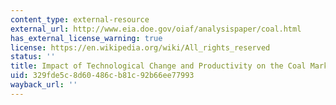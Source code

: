 ```yaml
---
content_type: external-resource
external_url: http://www.eia.doe.gov/oiaf/analysispaper/coal.html
has_external_license_warning: true
license: https://en.wikipedia.org/wiki/All_rights_reserved
status: ''
title: Impact of Technological Change and Productivity on the Coal Market
uid: 329fde5c-8d60-486c-b81c-92b66ee77993
wayback_url: ''
---
```

